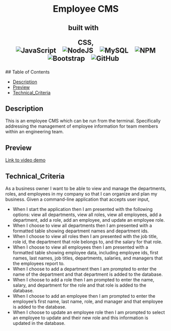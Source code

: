 <h1 align ="center"> Employee CMS </h1>

<h2 align="center">built with  &nbsp;&nbsp;

  
  CSS,  
 ![JavaScript](https://img.shields.io/badge/javascript-%23323330.svg?style=for-the-badge&logo=javascript&logoColor=%23F7DF1E) &nbsp;&nbsp; 
 ![NodeJS](https://img.shields.io/badge/node.js-6DA55F?style=for-the-badge&logo=node.js&logoColor=white) &nbsp;&nbsp;
 ![MySQL](https://img.shields.io/badge/mysql-%2300f.svg?style=for-the-badge&logo=mysql&logoColor=white) &nbsp;&nbsp;
 ![NPM](https://img.shields.io/badge/NPM-%23000000.svg?style=for-the-badge&logo=npm&logoColor=white)
![Bootstrap](https://img.shields.io/badge/bootstrap-%23563D7C.svg?style=for-the-badge&logo=bootstrap&logoColor=white) &nbsp;&nbsp;
![GitHub](https://img.shields.io/badge/github-%23121011.svg?style=for-the-badge&logo=github&logoColor=white) &nbsp;&nbsp;
  
</h2>
  ## Table of Contents

  * [Description](#description)
  * [Preview](#preview)
  * [Technical_Criteria](#technical_criteria)


  ## Description

This is an employee CMS which can be run from the terminal. Specifically addressing the management of employee information for team members within an engineering team. 

## Preview

[Link to video demo](https://watch.screencastify.com/v/GLPliRsBXodGKI5RBKCI)

## Technical_Criteria 

As a business owner I want to be able to view and manage the departments, roles, and employees in my company so that I can organize and plan my business. Given a command-line application that accepts user input,

- When I start the application then I am presented with the following options: view all departments, view all roles, view all employees, add a department, add a role, add an employee, and update an employee role.
- When I choose to view all departments then I am presented with a formatted table showing department names and department ids.
- When I choose to view all roles then I am presented with the job title, role id, the department that role belongs to, and the salary for that role.
- When I choose to view all employees then I am presented with a formatted table showing employee data, including employee ids, first names, last names, job titles, departments, salaries, and managers that the employees report to.
- When I choose to add a department then I am prompted to enter the name of the department and that department is added to the database.
- When I choose to add a role then I am prompted to enter the name, salary, and department for the role and that role is added to the database.
- When I choose to add an employee then I am prompted to enter the employee’s first name, last name, role, and manager and that employee is added to the database.
- When I choose to update an employee role then I am prompted to select an employee to update and their new role and this information is updated in the database. 

